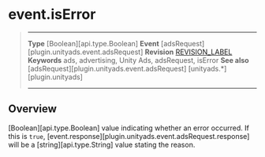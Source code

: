 # event.isError

> --------------------- ------------------------------------------------------------------------------------------
> __Type__              [Boolean][api.type.Boolean]
> __Event__             [adsRequest][plugin.unityads.event.adsRequest]
> __Revision__          [REVISION_LABEL](REVISION_URL)
> __Keywords__          ads, advertising, Unity Ads, adsRequest, isError
> __See also__			[adsRequest][plugin.unityads.event.adsRequest]
>						[unityads.*][plugin.unityads]
> --------------------- ------------------------------------------------------------------------------------------

## Overview

[Boolean][api.type.Boolean] value indicating whether an error occurred. If this is `true`, [event.response][plugin.unityads.event.adsRequest.response] will be a [string][api.type.String] value stating the reason.